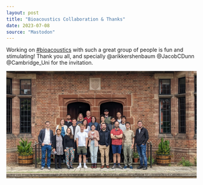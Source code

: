 ```yaml
---
layout: post
title: "Bioacoustics Collaboration & Thanks"
date: 2023-07-08
source: "Mastodon"
---
```


Working on [#bioacoustics](https://sigmoid.social/tags/bioacoustics) with such a great group of people is fun and stimulating! Thank you all, and specially @arikkershenbaum @JacobCDunn @Cambridge\_Uni for the invitation.

![Image](/images/43b0dbc7902549c3.jpeg)


